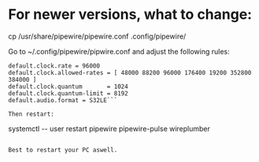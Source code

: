 # For newer versions, what to change:

cp /usr/share/pipewire/pipewire.conf .config/pipewire/

Go to ~/.config/pipewire/pipwire.conf and adjust the following rules:
```
default.clock.rate = 96000
default.clock.allowed-rates = [ 48000 88200 96000 176400 19200 352800 384000 ]
default.clock.quantum       = 1024
default.clock.quantum-limit = 8192
default.audio.format = S32LE```

Then restart:
```
systemctl -- user restart pipewire pipewire-pulse wireplumber
```

Best to restart your PC aswell.
